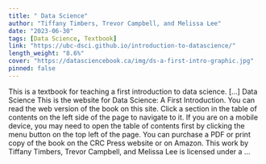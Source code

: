```yaml
---
title: " Data Science"
author: "Tiffany Timbers, Trevor Campbell, and Melissa Lee"
date: "2023-06-30"
tags: [Data Science, Textbook]
link: "https://ubc-dsci.github.io/introduction-to-datascience/"
length_weight: "8.6%"
cover: "https://datasciencebook.ca/img/ds-a-first-intro-graphic.jpg"
pinned: false
---
```


This is a textbook for teaching a first introduction to data science. [...] Data Science This is the website for Data Science: A First Introduction.
You can read the web version of the book on this site. Click a section in the table of contents
on the left side of the page to navigate to it. If you are on a mobile device,
you may need to open the table of contents first by clicking the menu button on
the top left of the page.
You can purchase a PDF or print copy of the book
on the CRC Press website or on Amazon. This work by Tiffany Timbers, Trevor Campbell,
and Melissa Lee is licensed under
a ...
